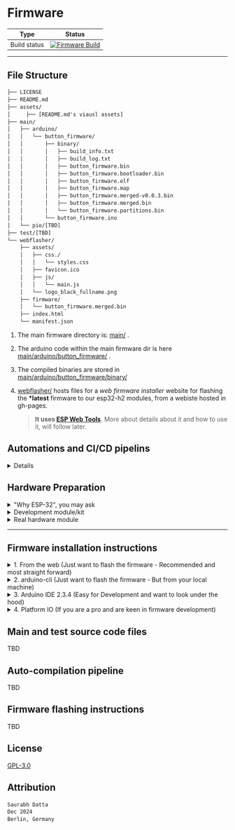# Firmware

| Type | Status |
|------|---------|
| Build status | [![Firmware Build](https://github.com/dattasaurabh82/help-button-firmware/actions/workflows/build_main_firmware.yml/badge.svg)](https://github.com/dattasaurabh82/help-button-firmware/actions/workflows/build_main_firmware.yml) |

---

## File Structure

```txt
├── LICENSE
├── README.md
├── assets/
│     ├── [README.md's viausl assets]
├── main/
│   ├── arduino/
│   │   └── button_firmware/
│   │       ├── binary/
│   │       │   ├── build_info.txt
│   │       │   ├── build_log.txt
│   │       │   ├── button_firmware.bin
│   │       │   ├── button_firmware.bootloader.bin
│   │       │   ├── button_firmware.elf
│   │       │   ├── button_firmware.map
│   │       │   ├── button_firmware.merged-v0.0.3.bin
│   │       │   ├── button_firmware.merged.bin
│   │       │   └── button_firmware.partitions.bin
│   │       └── button_firmware.ino
│   └── pio/[TBD]
├── test/[TBD]
└── webflasher/
    ├── assets/
    │   ├── css./
    │   │   └── styles.css
    │   ├── favicon.ico
    │   ├── js/
    │   │   └── main.js
    │   └── logo_black_fullname.png
    ├── firmware/
    │   └── button_firmware.merged.bin
    ├── index.html
    └── manifest.json
```

1. The main firmware directory is: [main/](main/) .
2. The arduino code within the main firmware dir is here [main/arduino/button_firmware/](main/arduino) .
3. The compiled binaries are stored in [main/arduino/button_firmware/binary/](main/arduino/button_firmware/binary/)
4. [webflasher/](webflasher/) hosts files for a _web firmware installer_ website for flashing the __*latest__ firmware to our esp32-h2 modules, from a webiste hosted in gh-pages.

   > __It uses [ESP Web Tools](https://esphome.github.io/esp-web-tools/)__. More about details about it and how to use it, will follow later.

## Automations and CI/CD pipelins

<details>
<summary> Details </summary>

1. An automation flow to  [build releases](.github/workflows/build_main_firmware.yml) from the source code as binary files, is triggered by new unique tag pushes.

> __This also commits and pushes the binaries to the repository itself in [main/arduino/button_firmware/binary/](main/arduino/button_firmware/binary/)__

```bash
git tag v0.0.x
git push -u origin v0.0.x
# Will create a new tag and a new release
```

```mermaid
flowchart TD
    Start([Push Tag v*.*.* ]) --> ValidateJob[Validate Job]
    
    subgraph ValidateJob[Validate Tag Format]
        V1[Check tag format]
    end
    
    ValidateJob --> ReleaseJob[Release Job]
    
    subgraph ReleaseJob[Release Process]
        subgraph Config[Configure Environment]
            C1[Checkout code]
            C2[Install Arduino CLI]
            C3[Install ESP32 core]
            C1 --> C2
            C2 --> C3
        end
        
        subgraph Build[Build Firmware]
            B1[Clean/create binary dir]
            B2[Compile firmware]
            B3[Verify binary files]
            B4[Rename binary files]
            B1 --> B2
            B2 --> B3
            B3 --> B4
        end
        
        subgraph Commit[Commit and Push]
            CP1[Configure git]
            CP2[Add binary files]
            CP3[Commit changes]
            CP4[Push to main]
            CP5[Update tag]
            CP1 --> CP2
            CP2 --> CP3
            CP3 --> CP4
            CP4 --> CP5
        end
        
        subgraph Release[Create Release]
            R1[Create firmware ZIP]
            R2[Generate Release Notes]
            R3[Create GitHub Release]
            R1 --> R2
            R2 --> R3
        end
        
        Config --> Build
        Build --> Commit
        Commit --> Release
    end
    
    ReleaseJob --> End([Release Published])

    style Start fill:#f96,stroke:#333,stroke-width:2px
    style End fill:#9f9,stroke:#333,stroke-width:2px
    style ValidateJob fill:#ccf,stroke:#333,stroke-width:2px
    style ReleaseJob fill:#ccf,stroke:#333,stroke-width:2px
```

2. If the above step completes successfully, it uses the latest compiled firmware binary to update the firmware flasher website ([custom gh-pages hosting workflow](.github/workflows/pages.yml)) and deploys the Web Flasher interface to GitHub Pages. Thus, it can be triggered manually (takes the last releae tag, automatiocally) or gets trigerred automatically after a successful firmware build.

```mermaid
flowchart TD
    Start([Start]) --> Trigger{Trigger Type}
    Trigger -->|Manual| Check[Check Conditions]
    Trigger -->|After Build Workflow| Check
    
    subgraph Conditions[Condition Check]
        Check{Manual or Success?}
        Check -->|No| End([End])
        Check -->|Yes| Deploy[Deploy Process]
    end

    subgraph Deploy[Deployment Process]
        D1[Checkout Repository]
        D2[Get Latest Tag Version]
        D3[Setup GitHub Pages]
        
        subgraph Prepare[Prepare Files]
            P1[Clean firmware directory]
            P2[Create new firmware directory]
            P3[Copy latest binary]
            P1 --> P2
            P2 --> P3
        end
        
        subgraph Update[Update Files]
            U1[Update manifest.json version]
            U2[Update index.html version]
            U1 --> U2
        end
        
        D1 --> D2
        D2 --> D3
        D3 --> Prepare
        Prepare --> Update
    end
    
    Deploy --> Upload[Upload to Pages]
    Upload --> DeployPages[Deploy to GitHub Pages]
    DeployPages --> End

    style Start fill:#f96,stroke:#333,stroke-width:2px
    style End fill:#9f9,stroke:#333,stroke-width:2px
    style Deploy fill:#ccf,stroke:#333,stroke-width:2px
    style Upload fill:#fc9,stroke:#333,stroke-width:2px
    style DeployPages fill:#fc9,stroke:#333,stroke-width:2px
```

</details>

## Hardware Preparation

<details>
<summary>"Why ESP-32", you may ask</summary>

We have chosen [ESP32-H2-MINI-1](https://www.espressif.com/sites/default/files/documentation/esp32-h2-mini-1_mini-1u_datasheet_en.pdf) for its natural advantages:

1. The ESP family is developer-friendly, with the ESP SDK being widely supported across various frameworks like Arduino and PIO, in addition to ESP-IDF itself. This makes long-term development maintenance much easier.
2. This specific module has the lowest deep sleep power consumption in the entire ESP family (as of December 2024).
3. It is widely available and cost-effective.
4. Firmware flashing is simpler compared to previous microcontrollers, requiring no development environment. For example, web flashing capabilities mean factories can easily flash devices during mass production without setting up specific development environments.
5. It has a smaller footprint.
6. It features built-in BLE and WiFi, plus support for future protocols like Thread, making it future-proof.
7. It has all [necessary certifications](https://www.espressif.com/en/support/documents/certificates?keys=&field_product_value%5B%5D=ESP32-H2&field_product_value%5B%5D=ESP32-H2-MINI-1) for shipping radio-based consumer electronics.

</details>

<details>
<summary>Development module/kit</summary>

To test development and firmware, you can purchase [ESP32-H2-DevKitM-1](https://docs.espressif.com/projects/esp-dev-kits/en/latest/esp32h2/esp32-h2-devkitm-1/user_guide.html)

![alt text](<assets/dev module info.png>)

![alt text](assets/esp32-h2-devkitm-1-v1.2_pinlayout.png)

🛒 [Purchase link](https://amzn.eu/d/6zMkRbX)
</details>

<details>
<summary>Real hardware module</summary>

TBD
</details>

---

## Firmware installation instructions

<details>
<summary>1. From the web (Just want to flash the firmware - Recommended and most straight forward)</summary>

![alt text](<assets/Step 1.png>)

1. Go to: https://dattasaurabh82.github.io/help-button-firmware/ and click "Connect". Of course, plug in your device first.

![alt text](<assets/Step 2.png>)

2. Select the correct serial port/COM port (in Windows)

![alt text](<assets/Step 3.png>)

3. Click "Install Button Firmware". The latest firmware is always there because of our automations (mentioned above).

![alt text](<assets/Step 4.png>)

4. Select "Erase device" to Erase teh flash and then click "Next".

![alt text](<assets/Step 5.png>)

5. Click "Install" to start firmware flashing.

![alt text](<assets/Step 6.png>)

6. Now wait and follow the prompts and watch the progress.

![alt text](<assets/Step 7.png>)

![alt text](<assets/Step 8.png>)

![alt text](<assets/Step 9.png>)

7. After completion, open the serial port, for now, to check.

> If there are trouble, the UI will guide you on how to troubleshoot.

</details>

<details>
<summary>2. arduino-cli (Just want to flash the firmware - But from your local machine)</summary>

### 2.1. Install Arduino CLI

Follow the [Instructions from here](https://arduino.github.io/arduino-cli/1.1/installation/) for your platform (Pick the latest version from the top left drop down).

### 2.2. Install ESP32 boards

```bash
# Add the ESP32 boards URL
arduino-cli config add board_manager.additional_urls https://raw.githubusercontent.com/espressif/arduino-esp32/gh-pages/package_esp32_index.json

# Update the core index
arduino-cli core update-index

# Install the ESP32 core
arduino-cli core install esp32:esp32
```

### 2.3. Building and uploading the firmware

#### 2.3.1. Clone this repository to your local machine.

#### 2.3.2. Navigate to the [main/arduino/button_firmware](main/arduino/button_firmware) directory.

```bash
cd main/arduino/button_firmware
```

#### 2.3.3. Clean and create a new binary directory

```bash
rm -rf binary
mkdir -p binary
```

#### 2.3.4. Compile the firmware

```bash
arduino-cli compile -v --fqbn esp32:esp32:esp32h2:UploadSpeed=921600,CDCOnBoot=default,FlashFreq=64,FlashMode=qio,FlashSize=4M,PartitionScheme=default,DebugLevel=none,EraseFlash=none,JTAGAdapter=default,ZigbeeMode=default --output-dir binary .

# verify
cd binary && ls -la
```

#### 2.3.5. Upload the firmware

```bash
# Assuming you are in main/arduino/button_firmware 
# and a binary dir exists with the compiled binaries from the previous step
arduino-cli upload -v --fqbn esp32:esp32:esp32h2:UploadSpeed=921600,CDCOnBoot=default,FlashFreq=64,FlashMode=qio,FlashSize=4M,PartitionScheme=default,DebugLevel=none,EraseFlash=none,JTAGAdapter=default,ZigbeeMode=default --port /dev/your-serial-port binary/button_firmware.ino.merged.bin
```

> `--port /dev/your-serial-port`: Specifies the serial port to which the ESP32-H2 board is connected.
>
> Replace `/dev/your-serial-port` with the actual serial port name on your system (e.g., `/dev/ttyUSB0` on Linux, `COM3` on Windows).
>
> You can find the port name by running the `arduino-cli board list` command.

#### 2.3.6. Verify the firmware

TBD
</details>


<details>
<summary>3. Arduino IDE 2.3.4 (Easy for Development and want to look under the hood)</summary>

#### 3.1. Prerequisites

1. Install the latest Arduino IDE (version 2.3.4 or above) for your platform.
2. Open the Arduino IDE and navigate to the Board Manager.
3. Search for "esp32" and install the "esp32 by Espressif" (latest).

#### 3.2. Compile & upload

3.2.1. Clone this repository to your local machine.
3.2.2. Open the [button_firmware.ino](main/arduino/button_firmware/button_firmware.ino) file located in the [main/arduino/button_firmware](main) directory.
3.2.3. In the Arduino IDE, select the following board parameters:

   ```txt
   Board: ESP32-H2-Dev Module
   Upload Speed: 921600
   CDC On Boot: Disabled
   Flash Frequency: 64MHz
   Flash Mode: QIO
   Flash Size: 4MB (32Mb)
   Partition Scheme: Default 4MB (1.2MB APP/1.5MB SPIFFS)
   Erase Flash: Disabled
   JTAG Adapter: Disabled
   Zigbee Mode: Disabled
   ```

3.2.4. Select the appropriate USB Serial port for your device (in Win, make sure you ahve "xxx" drtiver installed and then select the right COM port; on mac and linux, you can ignore).
3.2.5. Click the Upload button to flash the firmware. It will compile and upload
</details>

<details>
<summary>4. Platform IO (If you are a pro and are keen in firmware development)</summary>

TBD

</details>

## Main and test source code files

TBD

## Auto-compilation pipeline

TBD

## Firmware flashing instructions

TBD

## License

[GPL-3.0](LICENSE)

## Attribution

```txt
Saurabh Datta
Dec 2024
Berlin, Germany
```
